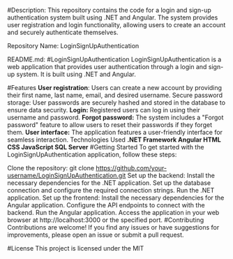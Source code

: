 #Description:
This repository contains the code for a login and sign-up authentication system built using .NET and Angular. The system provides user registration and login functionality, allowing users to create an account and securely authenticate themselves.

Repository Name: LoginSignUpAuthentication

README.md:
#LoginSignUpAuthentication
LoginSignUpAuthentication is a web application that provides user authentication through a login and sign-up system. It is built using .NET and Angular.

#Features
**User registration**: Users can create a new account by providing their first name, last name, email, and desired username.
Secure password storage: User passwords are securely hashed and stored in the database to ensure data security.
**Login:** Registered users can log in using their username and password.
**Forgot password:** The system includes a "Forgot password" feature to allow users to reset their passwords if they forget them.
**User interface:** The application features a user-friendly interface for seamless interaction.
Technologies Used
**.NET Framework
Angular
HTML
CSS
JavaScript
SQL Server**
#Getting Started
To get started with the LoginSignUpAuthentication application, follow these steps:

Clone the repository: git clone https://github.com/your-username/LoginSignUpAuthentication.git
Set up the backend:
Install the necessary dependencies for the .NET application.
Set up the database connection and configure the required connection strings.
Run the .NET application.
Set up the frontend:
Install the necessary dependencies for the Angular application.
Configure the API endpoints to connect with the backend.
Run the Angular application.
Access the application in your web browser at http://localhost:3000 or the specified port.
#Contributing
Contributions are welcome! If you find any issues or have suggestions for improvements, please open an issue or submit a pull request.

#License
This project is licensed under the MIT
